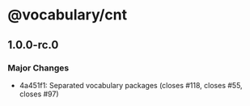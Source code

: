 # @vocabulary/cnt

## 1.0.0-rc.0

### Major Changes

- 4a451f1: Separated vocabulary packages (closes #118, closes #55, closes #97)

